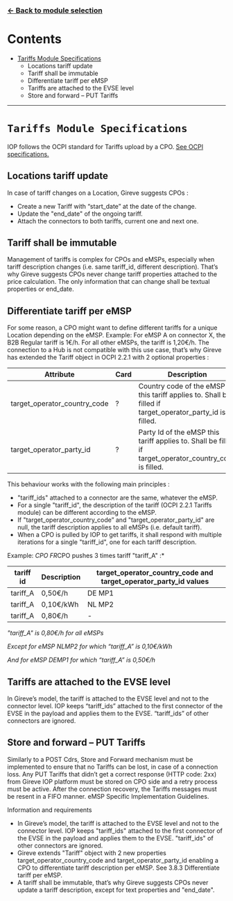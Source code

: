 ### [<- Back to module selection](cpo_edits.md)

# Contents

* [Tariffs Module Specifications](#tariffs-module-specifications)
  - Locations tariff update
  - Tariff shall be immutable
  - Differentiate tariff per eMSP
  - Tariffs are attached to the EVSE level
  - Store and forward – PUT Tariffs
 
***

# `Tariffs Module Specifications`

IOP follows the OCPI standard for Tariffs upload by a CPO. [See OCPI specifications.](https://github.com/ocpi/ocpi/blob/release-2.1.1-bugfixes/mod_tariffs.md)

## Locations tariff update 
In case of tariff changes on a Location, Gireve suggests  CPOs :

-   Create a new Tariff with “start_date” at the date of the change.
-   Update the "end_date" of the ongoing tariff.
-   Attach the connectors to both tariffs, current one and next one.

## Tariff shall be immutable

Management of tariffs is complex for CPOs and eMSPs, especially when tariff description changes (i.e. same tariff_id, different description). That’s why Gireve suggests CPOs  never change tariff properties attached to the price calculation. 
The only information that can change shall be textual properties or end_date.

## Differentiate tariff per eMSP

For some reason, a CPO might want to define different tariffs for a unique Location depending on the eMSP.
Example: For eMSP A on connector X, the B2B Regular tariff is 1€/h. For all other eMSPs, the tariff is 1,20€/h.
The connection to a Hub is not compatible with this use case, that’s why Gireve has extended the Tariff object in OCPI 2.2.1 with 2 optional properties :

| Attribute |	Card |	Description |
| ----------- | ----------- | ----------- |
| target_operator_country_code | ? |	Country code of the eMSP this tariff applies to. Shall be filled if target_operator_party_id is filled. |
| target_operator_party_id	| ?	| Party Id of the eMSP this tariff applies to. Shall be filled if target_operator_country_code is filled. |

This behaviour works with the following main principles :

-   "tariff_ids" attached to a connector are the same, whatever the eMSP.
-   For a single "tariff_id", the description of the tariff (OCPI 2.2.1 Tariffs module) can be different according to the eMSP.
-   If "target_operator_country_code” and "target_operator_party_id" are null, the tariff description applies to all eMSPs (i.e. default tariff).
-   When a CPO is pulled by IOP to get tariffs, it shall respond with multiple iterations for a single "tariff_id", one for each tariff description.

Example:
*CPO FR*CPO pushes 3 times tariff "tariff_A" :*

 |tariff id |	Description | target_operator_country_code and target_operator_party_id values |
| ----------- | ----------- | ----------- |
| tariff_A	| 0,50€/h	| DE MP1| 
| tariff_A |	0,10€/kWh	| NL MP2 |
| tariff_A |	0,80€/h |	- |

*"tariff_A" is 0,80€/h for all eMSPs*

*Except for eMSP NLMP2 for which “tariff_A” is 0,10€/kWh*

*And for eMSP DEMP1 for which “tariff_A” is 0,50€/h*

## Tariffs are attached to the EVSE level
In Gireve’s model, the tariff is attached to the EVSE level and not to the connector level. IOP keeps “tariff_ids” attached to the first connector of the EVSE in the payload and applies them to the EVSE. “tariff_ids” of other connectors are ignored.


## Store and forward – PUT Tariffs
Similarly to a POST Cdrs, Store and Forward mechanism must be implemented to ensure that no Tariffs can be lost, in case of a connection loss. Any PUT Tariffs that didn’t get a correct response (HTTP code: 2xx) from  Gireve IOP platform must be stored on CPO side and a retry process must be active. After the connection recovery, the Tariffs messages must be resent in a FIFO manner. eMSP Specific Implementation Guidelines.


Information and requirements

-   In Gireve’s model, the tariff is attached to the EVSE level and not to the connector level. IOP keeps "tariff_ids" attached to the first connector of the EVSE in the payload and applies them to the EVSE. "tariff_ids" of other connectors are ignored.
-   Gireve extends "Tariff" object with 2 new properties target_operator_country_code and target_operator_party_id enabling a CPO to differentiate tariff description per eMSP. See 3.8.3 Differentiate tariff per eMSP.
-   A tariff shall be immutable, that’s why Gireve suggests CPOs  never update a tariff description, except for text properties and "end_date".
